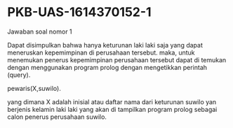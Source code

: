 # PKB-UAS-1614370152-1
Jawaban soal nomor 1



Dapat disimpulkan bahwa hanya keturunan laki laki saja yang dapat meneruskan kepemimpinan di perusahaan tersebut. maka, untuk menemukan penerus kepemimpinan perusahaan tersebut dapat di temukan dengan menggunakan program prolog dengan mengetikkan perintah (query).

pewaris(X,suwilo).

yang dimana X adalah inisial atau daftar nama dari keturunan suwilo yan berjenis kelamin laki laki 
yang akan di tampilkan program prolog sebagai calon penerus perusahaan suwilo.

